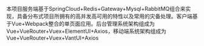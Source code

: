 本项⽬服务端基于SpringCloud+Redis+Gateway+Mysql+RabbitMQ组合来实现，具备分布式项⽬所拥有的⾼并发⾼可⽤的特性以及常⽤的灾备处理。客户端基于Vue+Webpack整合的单⻚⾯应⽤。后台管理系统架构组成为
Vue+VueRouter+Vuex+ElementUI+Axios，移动端系统架构组成为Vue+VueRouter+Vuex+VantUI+Axios
